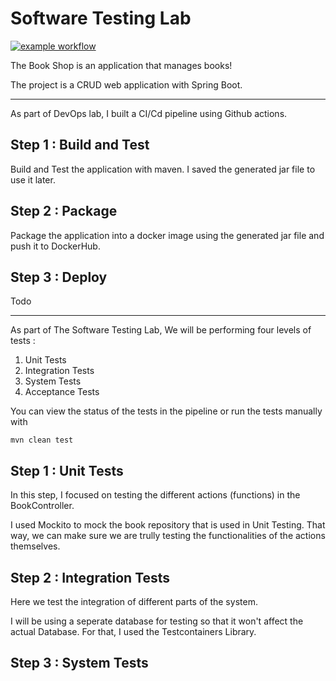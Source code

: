 # Software Testing Lab

[![example workflow](https://github.com/ShathaCodes/SoftwareTestingLab/actions/workflows/maven.yml/badge.svg)](https://github.com/ShathaCodes/SoftwareTestingLab/actions/workflows/maven.yml)

The Book Shop is an application that manages books!

The project is a CRUD web application with Spring Boot.

*** 
As part of DevOps lab, I built a CI/Cd pipeline using Github actions.

## Step 1 : Build and Test

Build and Test the application with maven. I saved the generated jar file to use it later.

## Step 2 : Package

Package the application into a docker image using the generated jar file and push it to DockerHub.

## Step 3 : Deploy

Todo

***

As part of The Software Testing Lab, We will be performing four levels of tests :

1. Unit Tests
2. Integration Tests
3. System Tests
4. Acceptance Tests

You can view the status of the tests in the pipeline or run the tests manually with 

```
mvn clean test
```

## Step 1 : Unit Tests

In this step, I focused on testing the different actions (functions) in the BookController.

I used Mockito to mock the book repository that is used in Unit Testing. That way, we can make sure we are trully testing the functionalities of the actions themselves.

## Step 2 : Integration Tests

Here we test the integration of different parts of the system.

I will be using a seperate database for testing so that it won't affect the actual Database. For that, I used the Testcontainers Library.

## Step 3 : System Tests
